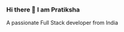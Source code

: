 ### Hi there 👋 I am Pratiksha 
A passionate Full Stack developer from India

<!--
**PratikshaDable21/PratikshaDable21** is a ✨ A passionate Full Stack developer from India
 ✨ repository because its `README.md` (this file) appears on your GitHub profil

- 🔭 I’m currently working on Card Game
- 🌱 I’m currently learning Java Script
- 👯 I’m looking to collaborate on web developent
- 💬 Ask me about JS and Web styling
- 📫 How to reach me: @pratikshadable21@gmail.com
